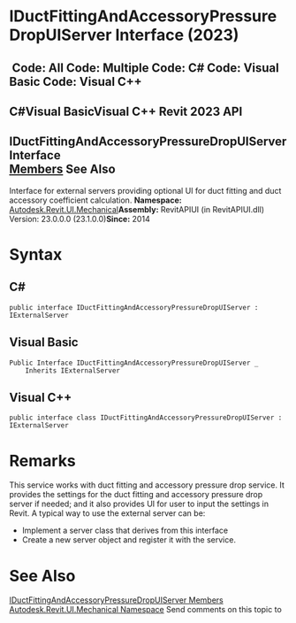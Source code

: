 # IDuctFittingAndAccessoryPressureDropUIServer Interface (2023)

﻿
 Code: All Code: Multiple Code: C# Code: Visual Basic Code: Visual C++   
---  
C#Visual BasicVisual C++
Revit 2023 API  
---  
IDuctFittingAndAccessoryPressureDropUIServer Interface  
[Members](ddf93922-4e08-ef9b-1107-2395316ed480.md "IDuctFittingAndAccessoryPressureDropUIServer Members") See Also  
---  
Interface for external servers providing optional UI for duct fitting and duct accessory coefficient calculation. 
**Namespace:** [Autodesk.Revit.UI.Mechanical](9c9cf593-a9fe-7469-53c5-7b56ba7cd17e.md "Autodesk.Revit.UI.Mechanical Namespace")**Assembly:** RevitAPIUI (in RevitAPIUI.dll) Version: 23.0.0.0 (23.1.0.0)**Since:** 2014 
# Syntax
C#  
---  
```text
public interface IDuctFittingAndAccessoryPressureDropUIServer : IExternalServer
```
  
Visual Basic  
---  
```text
Public Interface IDuctFittingAndAccessoryPressureDropUIServer _
	Inherits IExternalServer
```
  
Visual C++  
---  
```text
public interface class IDuctFittingAndAccessoryPressureDropUIServer : IExternalServer
```
  
# Remarks
This service works with duct fitting and accessory pressure drop service. It provides the settings for the duct fitting and accessory pressure drop server if needed; and it also provides UI for user to input the settings in Revit. A typical way to use the external server can be: 
  * Implement a server class that derives from this interface 
  * Create a new server object and register it with the service.

# See Also
[IDuctFittingAndAccessoryPressureDropUIServer Members](ddf93922-4e08-ef9b-1107-2395316ed480.md "IDuctFittingAndAccessoryPressureDropUIServer Members")
[Autodesk.Revit.UI.Mechanical Namespace](9c9cf593-a9fe-7469-53c5-7b56ba7cd17e.md "Autodesk.Revit.UI.Mechanical Namespace")
Send comments on this topic to 